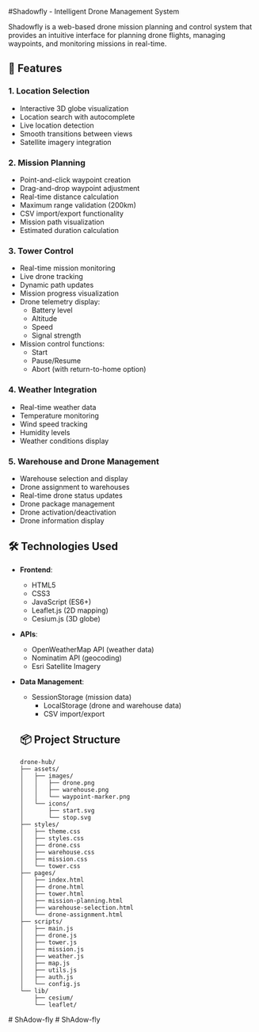 #Shadowfly - Intelligent Drone Management System

Shadowfly is a web-based drone mission planning and control system that provides an intuitive interface for planning drone flights, managing waypoints, and monitoring missions in real-time.

## 🚀 Features

### 1. Location Selection
- Interactive 3D globe visualization
- Location search with autocomplete
- Live location detection
- Smooth transitions between views
- Satellite imagery integration

### 2. Mission Planning
- Point-and-click waypoint creation
- Drag-and-drop waypoint adjustment
- Real-time distance calculation
- Maximum range validation (200km)
- CSV import/export functionality
- Mission path visualization
- Estimated duration calculation

### 3. Tower Control
- Real-time mission monitoring
- Live drone tracking
- Dynamic path updates
- Mission progress visualization
- Drone telemetry display:
  - Battery level
  - Altitude
  - Speed
  - Signal strength
- Mission control functions:
  - Start
  - Pause/Resume
  - Abort (with return-to-home option)

### 4. Weather Integration
- Real-time weather data
- Temperature monitoring
- Wind speed tracking
- Humidity levels
- Weather conditions display

### 5. Warehouse and Drone Management
- Warehouse selection and display
- Drone assignment to warehouses
- Real-time drone status updates
- Drone package management
- Drone activation/deactivation
- Drone information display

## 🛠️ Technologies Used

- **Frontend**:
  - HTML5
  - CSS3
  - JavaScript (ES6+)
  - Leaflet.js (2D mapping)
  - Cesium.js (3D globe)

- **APIs**:
  - OpenWeatherMap API (weather data)
  - Nominatim API (geocoding)
  - Esri Satellite Imagery

- **Data Management**:
  - SessionStorage (mission data)
    - LocalStorage (drone and warehouse data)
    - CSV import/export

  ## 📦 Project Structure 
  ```
  drone-hub/
  ├── assets/
  │   ├── images/
  │   │   ├── drone.png
  │   │   ├── warehouse.png
  │   │   └── waypoint-marker.png
  │   └── icons/
  │       ├── start.svg
  │       └── stop.svg
  ├── styles/
  │   ├── theme.css
  │   ├── styles.css
  │   ├── drone.css
  │   ├── warehouse.css
  │   ├── mission.css
  │   └── tower.css
  ├── pages/
  │   ├── index.html
  │   ├── drone.html
  │   ├── tower.html
  │   ├── mission-planning.html
  │   ├── warehouse-selection.html
  │   └── drone-assignment.html
  ├── scripts/
  │   ├── main.js
  │   ├── drone.js
  │   ├── tower.js
  │   ├── mission.js
  │   ├── weather.js
  │   ├── map.js
  │   ├── utils.js
  │   ├── auth.js
  │   └── config.js
  └── lib/
      ├── cesium/
      └── leaflet/
  ```
#   S h A d o w - f l y  
 #   S h A d o w - f l y  
 